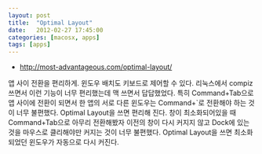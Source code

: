 ```yaml
---
layout: post
title:  "Optimal Layout"
date:   2012-02-27 17:45:00
categories: [macosx, apps]
tags: [apps]
---
```


- http://most-advantageous.com/optimal-layout/

앱 사이 전환을 편리하게. 윈도우 배치도 키보드로 제어할 수 있다. 리눅스에서 compiz 쓰면서 이런 기능이 너무 편리했는데 맥 쓰면서 답답했었다. 
특히 Command+Tab으로 앱 사이에 전환이 되면서 한 앱의 서로 다른 윈도우는 Command+`로 전환해야 하는 것이 너무 불편했다. Optimal Layout을 쓰면 편리해 진다.
창이 최소화되어있을 때 Command+Tab으로 아무리 전환해봤자 이전의 창이 다시 커지지 않고 Dock에 있는 것을 마우스로 클리해야만 커지는 것이 너무 불편했다. Optimal Layout을 쓰면 최소화되었던 윈도우가 자동으로 다시 커진다. 
